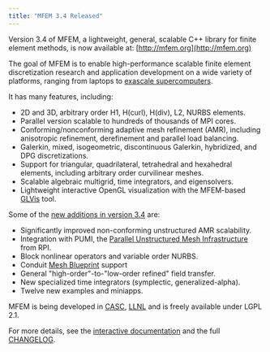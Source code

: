 ```yaml
---
title: "MFEM 3.4 Released"
---
```


Version 3.4 of MFEM, a lightweight, general, scalable C++ library for finite element methods, is now available at: [http://mfem.org](http://mfem.org)

The goal of MFEM is to enable high-performance scalable finite element discretization research and application development on a wide variety of platforms, ranging from laptops to [exascale supercomputers](http://ceed.exascaleproject.org/).

It has many features, including:

- 2D and 3D, arbitrary order H1, H(curl), H(div), L2, NURBS elements.
- Parallel version scalable to hundreds of thousands of MPI cores.
- Conforming/nonconforming adaptive mesh refinement (AMR), including anisotropic refinement, derefinement and parallel load balancing.
- Galerkin, mixed, isogeometric, discontinuous Galerkin, hybridized, and DPG discretizations.
- Support for triangular, quadrilateral, tetrahedral and hexahedral elements, including arbitrary order curvilinear meshes.
- Scalable algebraic multigrid, time integrators, and eigensolvers.
- Lightweight interactive OpenGL visualization with the MFEM-based [GLVis](http://glvis.org) tool.

Some of the [new additions in version 3.4](https://github.com/mfem/mfem/blob/v3.4/CHANGELOG) are:

- Significantly improved non-conforming unstructured AMR scalability.
- Integration with PUMI, the [Parallel Unstructured Mesh Infrastructure](https://scorec.rpi.edu/pumi/) from RPI.
- Block nonlinear  operators and variable order NURBS.
- Conduit [Mesh Blueprint](http://llnl-conduit.readthedocs.io/en/latest/blueprint.html) support
- General "high-order"-to-"low-order refined" field transfer.
- New specialized time integrators (symplectic, generalized-alpha).
- Twelve new examples and miniapps.

MFEM is being developed in [CASC](https://computation.llnl.gov/casc), [LLNL](https://www.llnl.gov) and is freely available under LGPL 2.1.

For more details, see the [interactive documentation](http://mfem.org/examples) and the full [CHANGELOG](https://github.com/mfem/mfem/blob/v3.4/CHANGELOG).
